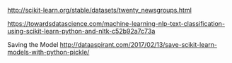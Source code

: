 http://scikit-learn.org/stable/datasets/twenty_newsgroups.html

https://towardsdatascience.com/machine-learning-nlp-text-classification-using-scikit-learn-python-and-nltk-c52b92a7c73a


Saving the Model
http://dataaspirant.com/2017/02/13/save-scikit-learn-models-with-python-pickle/
